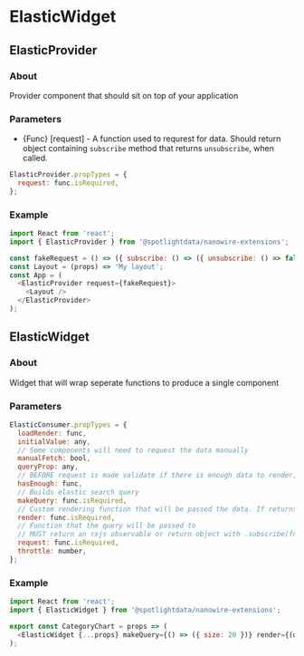 # ElasticWidget

## ElasticProvider

### About

Provider component that should sit on top of your application

### Parameters

- {Func} [request] - A function used to requrest for data. Should return object containing `subscribe` method that returns `unsubscribe`, when called. 

```javascript
ElasticProvider.propTypes = {
  request: func.isRequired,
};

```

### Example

```javascript
import React from 'react';
import { ElasticProvider } from '@spotlightdata/nanowire-extensions';

const fakeRequest = () => ({ subscribe: () => ({ unsubscribe: () => false }) })
const Layout = (props) => 'My layout';
const App = (
  <ElasticProvider request={fakeRequest}>
    <Layout />
  </ElasticProvider>
);
```

## ElasticWidget

### About

Widget that will wrap seperate functions to produce a single component

### Parameters

```javascript
ElasticConsumer.propTypes = {
  loadRender: func,
  initialValue: any,
  // Some components will need to request the data manually
  manualFetch: bool,
  queryProp: any,
  // BEFORE request is made validate if there is enough data to render, just using initialValue
  hasEnough: func,
  // Builds elastic search query
  makeQuery: func.isRequired,
  // Custom rendering function that will be passed the data. If returns false, nothing is rendered
  render: func.isRequired,
  // Function that the query will be passed to
  // MUST return an rxjs observable or return object with .subscribe(fn) method
  request: func.isRequired,
  throttle: number,
};

```

### Example

```javascript
import React from 'react';
import { ElasticWidget } from '@spotlightdata/nanowire-extensions';

export const CategoryChart = props => (
  <ElasticWidget {...props} makeQuery={() => ({ size: 20 })} render={(data) => null} />
); 
```
